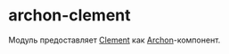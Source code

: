 # archon-clement

Модуль предоставляет [Clement](https://github.yandex-team.ru/search-interfaces/infratest/tree/master/packages/clement)
как [Archon](https://github.yandex-team.ru/search-interfaces/infratest/tree/master/packages/archon)-компонент.

